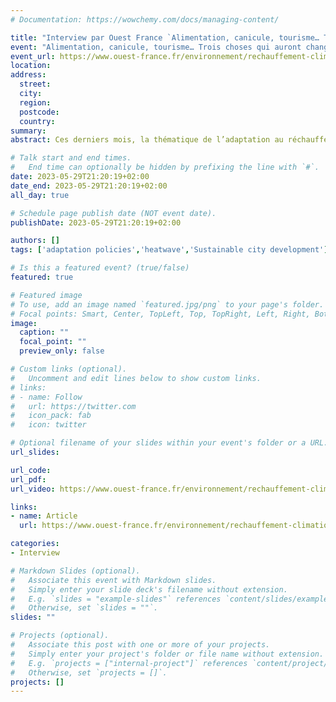 ```yaml
---
# Documentation: https://wowchemy.com/docs/managing-content/

title: "Interview par Ouest France `Alimentation, canicule, tourisme… Trois choses qui auront changé en 2050`"
event: "Alimentation, canicule, tourisme… Trois choses qui auront changé en 2050"
event_url: https://www.ouest-france.fr/environnement/rechauffement-climatique/alimentation-canicule-tourisme-trois-choses-qui-auront-change-en-2050-e2e1fd0a-fb93-11ed-b253-afd925c64d74
location:
address:
  street:
  city:
  region:
  postcode:
  country:
summary:
abstract: Ces derniers mois, la thématique de l’adaptation au réchauffement climatique est revenue en force dans le débat public. Voici trois exemples concrets de solutions qui seront, ou devront être mises en place d’ici 2050, pour limiter son impact.

# Talk start and end times.
#   End time can optionally be hidden by prefixing the line with `#`.
date: 2023-05-29T21:20:19+02:00
date_end: 2023-05-29T21:20:19+02:00
all_day: true

# Schedule page publish date (NOT event date).
publishDate: 2023-05-29T21:20:19+02:00

authors: []
tags: ['adaptation policies','heatwave','Sustainable city development']

# Is this a featured event? (true/false)
featured: true

# Featured image
# To use, add an image named `featured.jpg/png` to your page's folder. 
# Focal points: Smart, Center, TopLeft, Top, TopRight, Left, Right, BottomLeft, Bottom, BottomRight.
image:
  caption: ""
  focal_point: ""
  preview_only: false

# Custom links (optional).
#   Uncomment and edit lines below to show custom links.
# links:
# - name: Follow
#   url: https://twitter.com
#   icon_pack: fab
#   icon: twitter

# Optional filename of your slides within your event's folder or a URL.
url_slides:

url_code:
url_pdf:
url_video: https://www.ouest-france.fr/environnement/rechauffement-climatique/video-pourquoi-on-ne-boira-plus-de-cafe-en-2050-e8dc282d-d964-41ab-bd78-64f8432cb266

links:
- name: Article
  url: https://www.ouest-france.fr/environnement/rechauffement-climatique/alimentation-canicule-tourisme-trois-choses-qui-auront-change-en-2050-e2e1fd0a-fb93-11ed-b253-afd925c64d74

categories:
- Interview

# Markdown Slides (optional).
#   Associate this event with Markdown slides.
#   Simply enter your slide deck's filename without extension.
#   E.g. `slides = "example-slides"` references `content/slides/example-slides.md`.
#   Otherwise, set `slides = ""`.
slides: ""

# Projects (optional).
#   Associate this post with one or more of your projects.
#   Simply enter your project's folder or file name without extension.
#   E.g. `projects = ["internal-project"]` references `content/project/deep-learning/index.md`.
#   Otherwise, set `projects = []`.
projects: []
---
```


